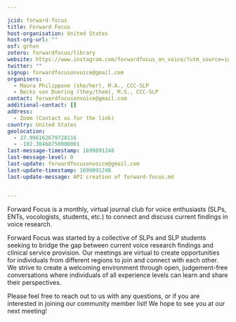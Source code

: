```yaml
---
    
jcid: forward-focus
title: Forward Focus
host-organisation: United States
host-org-url: ""
osf: grhxn
zotero: forwardfocus/library
website: https://www.instagram.com/forwardfocus_on_voice/?utm_source=ig_web_button_share_sheet&igshid=OGQ5ZDc2ODk2ZA==
twitter: ""
signup: forwardfocusonvoice@gmail.com
organisers:
  - Maura Philippone (she/her), M.A., CCC-SLP
  - Becks von Duering (they/them), M.S., CCC-SLP
contact: forwardfocusonvoice@gmail.com
additional-contact: []
address:
  - Zoom (Contact us for the link)
country: United States
geolocation:
  - 37.996162679728116
  - -102.30468750000001
last-message-timestamp: 1699891248
last-message-level: 0
last-update: forwardfocusonvoice@gmail.com
last-update-timestamp: 1699891248
last-update-message: API creation of forward-focus.md


---
```


Forward Focus is a monthly, virtual journal club for voice enthusiasts (SLPs, ENTs, vocologists, students, etc.) to connect and discuss current findings in voice research.

Forward Focus was started by a collective of SLPs and SLP students seeking to bridge the gap between current voice research findings and clinical service provision. Our meetings are virtual to create opportunities for individuals from different regions to join and connect with each other. We strive to create a welcoming environment through open, judgement-free conversations where individuals of all experience levels can learn and share their perspectives.

Please feel free to reach out to us with any questions, or if you are interested in joining our community member list! We hope to see you at our next meeting!
